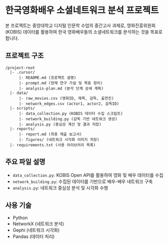 # 한국영화배우 소셜네트워크 분석 프로젝트

본 프로젝트는 중앙대학교 디지털 인문학 수업의 중간고사 과제로, 영화진흥위원회(KOBIS) 데이터를 활용하여 한국 영화배우들의 소셜네트워크를 분석하는 것을 목표로 합니다.

## 프로젝트 구조

```
/project-root
  |- .cursor/
      |- README.md (프로젝트 설명)
      |- prompt.md (현재 연구 가설 및 목표 정리)
      |- analysis-plan.md (분석 단계 상세 계획)
  |- data/
      |- raw_movies.csv (영화ID, 제목, 감독, 출연진)
      |- network_edges.csv (actor1, actor2, 감독ID)
  |- scripts/
      |- data_collection.py (KOBIS 데이터 수집 스크립트)
      |- network_building.py (감독 기반 네트워크 생성)
      |- analysis.py (중심성 계산 및 결과 저장)
  |- reports/
      |- report.md (최종 제출 보고서)
      |- figures/ (네트워크 시각화 이미지 저장)
  |- requirements.txt (사용 라이브러리 목록)
```

## 주요 파일 설명
- `data_collection.py`: KOBIS Open API를 활용하여 영화 및 배우 데이터를 수집
- `network_building.py`: 수집된 데이터를 기반으로 배우-배우 네트워크 구축
- `analysis.py`: 네트워크 중심성 분석 및 시각화 수행

## 사용 기술
- Python
- NetworkX (네트워크 분석)
- Gephi (네트워크 시각화)
- Pandas (데이터 처리)
